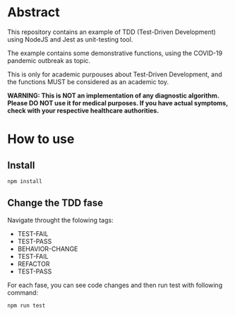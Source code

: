 # Abstract

This repository contains an example of TDD (Test-Driven Development) using NodeJS and Jest as unit-testing tool.

The example contains some demonstrative functions, using the COVID-19 pandemic outbreak as topic.

This is only for academic purpouses about Test-Driven Development, and the functions MUST be considered as an academic toy.


**WARNING: This is NOT an implementation of any diagnostic algorithm. Please DO NOT use it for medical purposes. If you have actual symptoms, check with your respective healthcare authorities.**

# How to use

## Install

```
npm install 
```

## Change the TDD fase

Navigate throught the folowing tags:

- TEST-FAIL
- TEST-PASS
- BEHAVIOR-CHANGE
- TEST-FAIL
- REFACTOR
- TEST-PASS

For each fase, you can see code changes and then run test with following command:

```
npm run test 
```